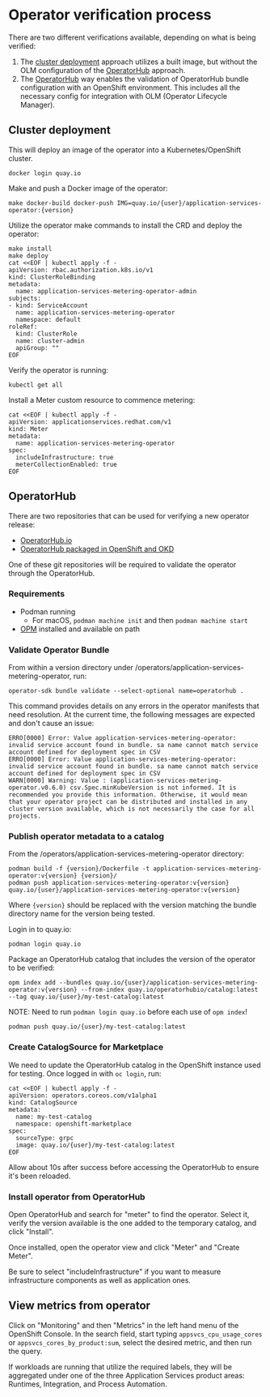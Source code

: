 # Operator verification process

There are two different verifications available, depending on what is being verified:

1. The [cluster deployment](#cluster-deployment) approach utilizes a built image, but without the OLM configuration of the [OperatorHub](#operatorhub) approach.
2. The [OperatorHub](#operatorhub) way enables the validation of OperatorHub bundle configuration with an OpenShift environment. This includes all the necessary config for integration with OLM (Operator Lifecycle Manager).

## Cluster deployment

This will deploy an image of the operator into a Kubernetes/OpenShift cluster.

```shell script
docker login quay.io
```

Make and push a Docker image of the operator:

```shell script
make docker-build docker-push IMG=quay.io/{user}/application-services-operator:{version}
```

Utilize the operator make commands to install the CRD and deploy the operator:

```shell script
make install
make deploy
cat <<EOF | kubectl apply -f -
apiVersion: rbac.authorization.k8s.io/v1
kind: ClusterRoleBinding
metadata:
  name: application-services-metering-operator-admin
subjects:
- kind: ServiceAccount
  name: application-services-metering-operator
  namespace: default
roleRef:
  kind: ClusterRole
  name: cluster-admin
  apiGroup: ""
EOF
```

Verify the operator is running:

```shell script
kubectl get all
```

Install a Meter custom resource to commence metering:

```shell script
cat <<EOF | kubectl apply -f -
apiVersion: applicationservices.redhat.com/v1
kind: Meter
metadata:
  name: application-services-metering-operator
spec:
  includeInfrastructure: true
  meterCollectionEnabled: true
EOF
```

## OperatorHub

There are two repositories that can be used for verifying a new operator release:

- [OperatorHub.io](https://github.com/k8s-operatorhub/community-operators/tree/main/operators)
- [OperatorHub packaged in OpenShift and OKD](https://github.com/redhat-openshift-ecosystem/community-operators-prod)

One of these git repositories will be required to validate the operator through the OperatorHub.

### Requirements

- Podman running
    - For macOS, `podman machine init` and then `podman machine start`
- [OPM](https://github.com/operator-framework/operator-registry/releases/latest) installed and available on path

### Validate Operator Bundle

From within a version directory under /operators/application-services-metering-operator, run:

```shell-script
operator-sdk bundle validate --select-optional name=operatorhub .
```

This command provides details on any errors in the operator manifests that need resolution.
At the current time, the following messages are expected and don't cause an issue:

```shell-script
ERRO[0000] Error: Value application-services-metering-operator: invalid service account found in bundle. sa name cannot match service account defined for deployment spec in CSV 
ERRO[0000] Error: Value application-services-metering-operator: invalid service account found in bundle. sa name cannot match service account defined for deployment spec in CSV 
WARN[0000] Warning: Value : (application-services-metering-operator.v0.6.0) csv.Spec.minKubeVersion is not informed. It is recommended you provide this information. Otherwise, it would mean that your operator project can be distributed and installed in any cluster version available, which is not necessarily the case for all projects.
```

### Publish operator metadata to a catalog

From the /operators/application-services-metering-operator directory:

```shell-script
podman build -f {version}/Dockerfile -t application-services-metering-operator:v{version} {version}/
podman push application-services-metering-operator:v{version} quay.io/{user}/application-services-metering-operator:v{version}
```

Where `{version}` should be replaced with the version matching the bundle directory name for the version being tested.

Login in to quay.io:

```shell-script
podman login quay.io
```

Package an OperatorHub catalog that includes the version of the operator to be verified:

```shell-script
opm index add --bundles quay.io/{user}/application-services-metering-operator:v{version} --from-index quay.io/operatorhubio/catalog:latest --tag quay.io/{user}/my-test-catalog:latest
```

NOTE: Need to run `podman login quay.io` before each use of `opm index`!

```shell-script
podman push quay.io/{user}/my-test-catalog:latest
```

### Create CatalogSource for Marketplace

We need to update the OperatorHub catalog in the OpenShift instance used for testing.
Once logged in with `oc login`, run:

```shell-script
cat <<EOF | kubectl apply -f -
apiVersion: operators.coreos.com/v1alpha1
kind: CatalogSource
metadata:
  name: my-test-catalog
  namespace: openshift-marketplace
spec:
  sourceType: grpc
  image: quay.io/{user}/my-test-catalog:latest
EOF
```

Allow about 10s after success before accessing the OperatorHub to ensure it's been reloaded.

### Install operator from OperatorHub

Open OperatorHub and search for "meter" to find the operator.
Select it, verify the version available is the one added to the temporary catalog,
and click "Install".

Once installed, open the operator view and click "Meter" and "Create Meter".

Be sure to select "includeInfrastructure" if you want to measure infrastructure components as well as application ones.

## View metrics from operator

Click on "Monitoring" and then "Metrics" in the left hand menu of the OpenShift Console.
In the search field, start typing `appsvcs_cpu_usage_cores` or `appsvcs_cores_by_product:sum`,
select the desired metric, and then run the query.

If workloads are running that utilize the required labels, they will be aggregated under one of the three Application Services product areas: Runtimes, Integration, and Process Automation.
